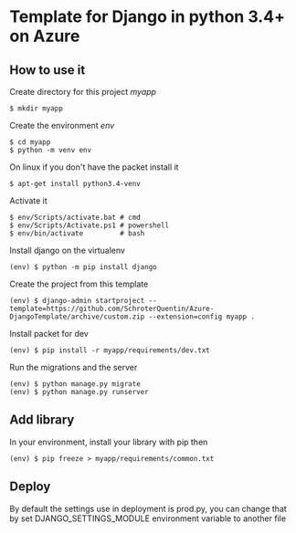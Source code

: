 # Template for Django in python 3.4+ on Azure

## How to use it

Create directory for this project *myapp*

    $ mkdir myapp

Create the environment *env*

    $ cd myapp
    $ python -m venv env

On linux if you don't have the packet install it

    $ apt-get install python3.4-venv

Activate it

    $ env/Scripts/activate.bat # cmd
    $ env/Scripts/Activate.ps1 # powershell
    $ env/bin/activate         # bash

Install django on the virtualenv

    (env) $ python -m pip install django

Create the project from this template

    (env) $ django-admin startproject --template=https://github.com/SchroterQuentin/Azure-DjangoTemplate/archive/custom.zip --extension=config myapp .

Install packet for dev

    (env) $ pip install -r myapp/requirements/dev.txt

Run the migrations and the server

    (env) $ python manage.py migrate
    (env) $ python manage.py runserver

## Add library

In your environment, install your library with pip then

    (env) $ pip freeze > myapp/requirements/common.txt

## Deploy

By default the settings use in deployment is prod.py, you can change that by set DJANGO_SETTINGS_MODULE environment variable to another file